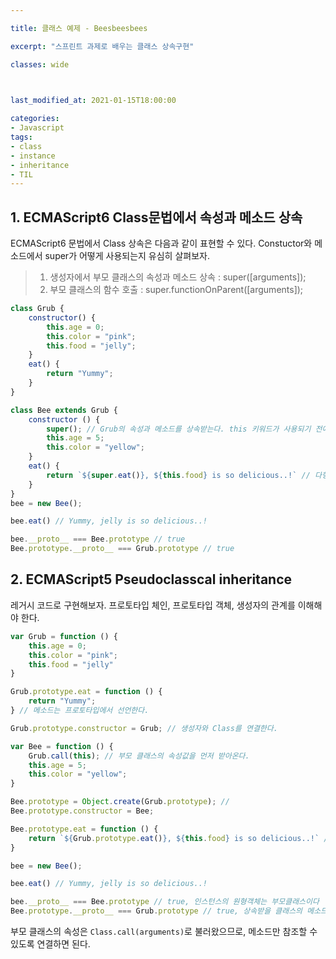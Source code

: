 ```yaml
---

title: 클래스 예제 - Beesbeesbees

excerpt: "스프린트 과제로 배우는 클래스 상속구현"

classes: wide

  

last_modified_at: 2021-01-15T18:00:00

categories:
- Javascript
tags:
- class
- instance
- inheritance
- TIL
---
```

## 1. ECMAScript6 Class문법에서 속성과 메소드 상속
ECMAScript6 문법에서 Class 상속은 다음과 같이 표현할 수 있다. Constuctor와 메소드에서 super가 어떻게 사용되는지 유심히 살펴보자.
> 1. 생성자에서 부모 클래스의 속성과 메소드 상속 : super([arguments]);
> 2. 부모 클래스의 함수 호출 : super.functionOnParent([arguments]);
```js
class Grub {
    constructor() {
        this.age = 0;
        this.color = "pink";
        this.food = "jelly";
    }
    eat() {
        return "Yummy";
    }
}

class Bee extends Grub {
    constructor () {
        super(); // Grub의 속성과 메소드를 상속받는다. this 키워드가 사용되기 전에 호출되어야 한다.
        this.age = 5;
        this.color = "yellow";
    }
    eat() {
        return `${super.eat()}, ${this.food} is so delicious..!` // 다형성을 구현할 수 있다.
    }
}
bee = new Bee();

bee.eat() // Yummy, jelly is so delicious..!

bee.__proto__ === Bee.prototype // true
Bee.prototype.__proto__ === Grub.prototype // true
````

## 2. ECMAScript5 Pseudoclasscal inheritance
레거시 코드로 구현해보자. 프로토타입 체인, 프로토타입 객체, 생성자의 관계를 이해해야 한다.

```js
var Grub = function () {
    this.age = 0;
    this.color = "pink";
    this.food = "jelly"
}

Grub.prototype.eat = function () {
    return "Yummy";
} // 메소드는 프로토타입에서 선언한다.

Grub.prototype.constructor = Grub; // 생성자와 Class를 연결한다.

var Bee = function () {
    Grub.call(this); // 부모 클래스의 속성값을 먼저 받아온다.
    this.age = 5;
    this.color = "yellow";
}

Bee.prototype = Object.create(Grub.prototype); // 
Bee.prototype.constructor = Bee;

Bee.prototype.eat = function () {
    return `${Grub.prototype.eat()}, ${this.food} is so delicious..!` // 다형성을 부모 객체의 메소드를 직접 불러와서 구현한다.
}

bee = new Bee();

bee.eat() // Yummy, jelly is so delicious..!

bee.__proto__ === Bee.prototype // true, 인스턴스의 원형객체는 부모클래스이다
Bee.prototype.__proto__ === Grub.prototype // true, 상속받을 클래스의 메소드를 공유할 수 있도록 프로토타입 객체끼리 연결해야 한다.
````
부모 클래스의 속성은 `Class.call(arguments)`로 불러왔으므로, 메소드만 참조할 수 있도록 연결하면 된다.